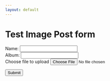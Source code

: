 ```yaml
---
layout: default
---
```


# Test Image Post form

<form id="imgForm" enctype="multipart/form-data">
  <div>
    <label for="name">Name:</label>
    <input type="text" id="name" name="name"/>
  </div>
  <div>
    <label for="album">Album:</label>
    <input type="text" id="album" name="album"/>
  </div>
  <div>
    <label for="file">Choose file to upload</label>
    <input type="file" id="image" name="image">
  </div>
</form>

<div>
   <button onClick="run()">Submit</button>
 </div>
<script src="https://ajax.googleapis.com/ajax/libs/jquery/3.3.1/jquery.min.js"></script>
<script src="/assets/js/test/img_post.min.js"><script>
